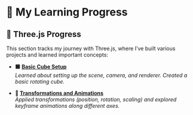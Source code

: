 # 🚀 My Learning Progress

## 🎨 Three.js Progress
This section tracks my journey with Three.js, where I’ve built various projects and learned important concepts:

- **🟦 [Basic Cube Setup](https://yashsuthar00.github.io/threejs-journey/01-basic-cube)**  
  *Learned about setting up the scene, camera, and renderer. Created a basic rotating cube.*

- **🔄 [Transformations and Animations](https://yashsuthar00.github.io/threejs-journey/02-transformations-animations)**  
  *Applied transformations (position, rotation, scaling) and explored keyframe animations along different axes.*
